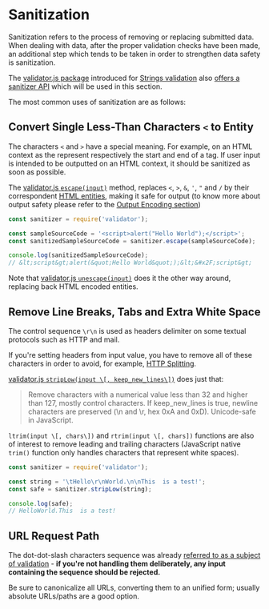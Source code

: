 Sanitization
============

Sanitization refers to the process of removing or replacing submitted data.
When dealing with data, after the proper validation checks have been made, an
additional step which tends to be taken in order to strengthen data safety is
sanitization.

The [validator.js package][1] introduced for [Strings validation][2] also 
[offers a sanitizer API][3] which will be used in this section.

The most common uses of sanitization are as follows:

## Convert Single Less-Than Characters `<` to Entity

The characters `<` and `>` have a special meaning. For example, on an HTML
context as the represent respectively the start and end of a tag. If user
input is intended to be outputted on an HTML context, it should be sanitized as
soon as possible.

The [validator.js `escape(input)`][3] method, replaces `<`, `>`, `&`, `'`, `"`
and `/` by their correspondent [HTML entities][4], making it safe for output
(to know more about output safety  please refer to the [Output Encoding
section][5])

```javascript
const sanitizer = require('validator');

const sampleSourceCode = '<script>alert("Hello World");</script>';
const sanitizedSampleSourceCode = sanitizer.escape(sampleSourceCode);

console.log(sanitizedSampleSourceCode);
// &lt;script&gt;alert(&quot;Hello World&quot;);&lt;&#x2F;script&gt;
```

Note that [validator.js `unescape(input)`][3] does it the other way around,
replacing back HTML encoded entities.

## Remove Line Breaks, Tabs and Extra White Space

The control sequence `\r\n` is used as headers delimiter on some textual
protocols such as HTTP and mail.

If you're setting headers from input value, you have to remove all of these
characters in order to avoid, for example, [HTTP Splitting][6].

[validator.js `stripLow(input \[, keep_new_lines\])`][3] does just that:

> Remove characters with a numerical value less than 32 and higher than 127,
> mostly control characters. If keep_new_lines is true, newline characters are
> preserved (\n and \r, hex 0xA and 0xD). Unicode-safe in JavaScript.

`ltrim(input \[, chars\])` and `rtrim(input \[, chars])` functions are also of
interest to remove leading and trailing characters (JavaScript native `trim()`
function only handles characters that represent white spaces).

```javascript
const sanitizer = require('validator');

const string = '\tHello\r\nWorld.\n\nThis  is a test!';
const safe = sanitizer.stripLow(string);

console.log(safe);
// HelloWorld.This  is a test!
```

## URL Request Path

The dot-dot-slash characters sequence was already [referred to as a subject of
validation][7] - **if you're not handling them deliberately, any input
containing the sequence should be rejected.**

Be sure to canonicalize all URLs, converting them to an unified form;
usually absolute URLs/paths are a good option.

[1]: https://github.com/chriso/validator.js
[2]: ./data-types/strings.md
[3]: https://github.com/chriso/validator.js#sanitizers
[4]: https://www.w3schools.com/html/html_entities.asp
[5]: ../output-encoding/README.md
[6]: https://www.owasp.org/index.php/HTTP_Response_Splitting
[7]: ./data-types/strings.html#check-for-special-characters
